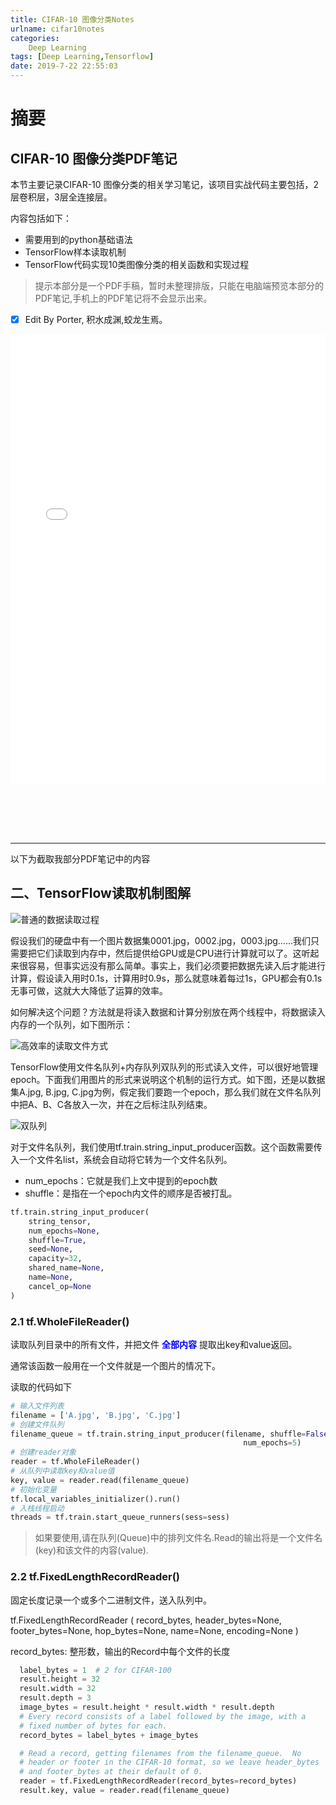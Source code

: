 ```yaml
---
title: CIFAR-10 图像分类Notes
urlname: cifar10notes
categories:      
    Deep Learning      
tags: [Deep Learning,Tensorflow]
date: 2019-7-22 22:55:03
---
```


# 摘要

## CIFAR-10 图像分类PDF笔记

本节主要记录CIFAR-10 图像分类的相关学习笔记，该项目实战代码主要包括，2层卷积层，3层全连接层。

内容包括如下：

- 需要用到的python基础语法
- TensorFlow样本读取机制
- TensorFlow代码实现10类图像分类的相关函数和实现过程

> 提示本部分是一个PDF手稿，暂时未整理排版，只能在电脑端预览本部分的PDF笔记,手机上的PDF笔记将不会显示出来。

- [x] Edit By Porter, 积水成渊,蛟龙生焉。

<!-- more -->


<div id="pdf1-view1" class=" pdfobject-container" style="height:400px">
<embed class="pdfobject" src="/TensorFlow-index/CIFAR-10 - Colaboratory.pdf#navpanes=1&amp;view=FitH&amp;pagemode=thumbs&amp;page=3" type="application/pdf" style="overflow: auto; width: 100%; height: 180%;" internalinstanceid="29">
</div>

<div style="height:400px">

</div>

----
以下为截取我部分PDF笔记中的内容

## 二、TensorFlow读取机制图解

![普通的数据读取过程](https://s2.ax1x.com/2019/07/10/Z65Du6.png)

假设我们的硬盘中有一个图片数据集0001.jpg，0002.jpg，0003.jpg……我们只需要把它们读取到内存中，然后提供给GPU或是CPU进行计算就可以了。这听起来很容易，但事实远没有那么简单。事实上，我们必须要把数据先读入后才能进行计算，假设读入用时0.1s，计算用时0.9s，那么就意味着每过1s，GPU都会有0.1s无事可做，这就大大降低了运算的效率。

如何解决这个问题？方法就是将读入数据和计算分别放在两个线程中，将数据读入内存的一个队列，如下图所示：

![高效率的读取文件方式](https://s2.ax1x.com/2019/07/10/Z6IyMq.png)

TensorFlow使用文件名队列+内存队列双队列的形式读入文件，可以很好地管理epoch。下面我们用图片的形式来说明这个机制的运行方式。如下图，还是以数据集A.jpg, B.jpg, C.jpg为例，假定我们要跑一个epoch，那么我们就在文件名队列中把A、B、C各放入一次，并在之后标注队列结束。


![双队列](https://s2.ax1x.com/2019/07/10/Zcpjkd.png)

对于文件名队列，我们使用tf.train.string_input_producer函数。这个函数需要传入一个文件名list，系统会自动将它转为一个文件名队列。

- num_epochs：它就是我们上文中提到的epoch数
- shuffle：是指在一个epoch内文件的顺序是否被打乱。

```python
tf.train.string_input_producer(
    string_tensor,
    num_epochs=None,
    shuffle=True,
    seed=None,
    capacity=32,
    shared_name=None,
    name=None,
    cancel_op=None
)
```

### 2.1 tf.WholeFileReader()

读取队列目录中的所有文件，并把文件 **<font color = 'blue'>全部内容</font>** 提取出key和value返回。

通常该函数一般用在一个文件就是一个图片的情况下。

读取的代码如下

```python 
# 输入文件列表
filename = ['A.jpg', 'B.jpg', 'C.jpg']
# 创建文件队列
filename_queue = tf.train.string_input_producer(filename, shuffle=False,
                                                    num_epochs=5)
# 创建reader对象
reader = tf.WholeFileReader()
# 从队列中读取key和value值
key, value = reader.read(filename_queue)
# 初始化变量
tf.local_variables_initializer().run()
# 入栈线程启动
threads = tf.train.start_queue_runners(sess=sess)

```

> 如果要使用,请在队列(Queue)中的排列文件名.Read的输出将是一个文件名(key)和该文件的内容(value).

### 2.2 tf.FixedLengthRecordReader()

固定长度记录一个或多个二进制文件，送入队列中。

tf.FixedLengthRecordReader
(
    record_bytes,
    header_bytes=None,
    footer_bytes=None,
    hop_bytes=None,
    name=None,
    encoding=None
)

record_bytes: 整形数，输出的Record中每个文件的长度

```python
  label_bytes = 1  # 2 for CIFAR-100
  result.height = 32
  result.width = 32
  result.depth = 3
  image_bytes = result.height * result.width * result.depth
  # Every record consists of a label followed by the image, with a
  # fixed number of bytes for each.
  record_bytes = label_bytes + image_bytes

  # Read a record, getting filenames from the filename_queue.  No
  # header or footer in the CIFAR-10 format, so we leave header_bytes
  # and footer_bytes at their default of 0.
  reader = tf.FixedLengthRecordReader(record_bytes=record_bytes)
  result.key, value = reader.read(filename_queue)
```





